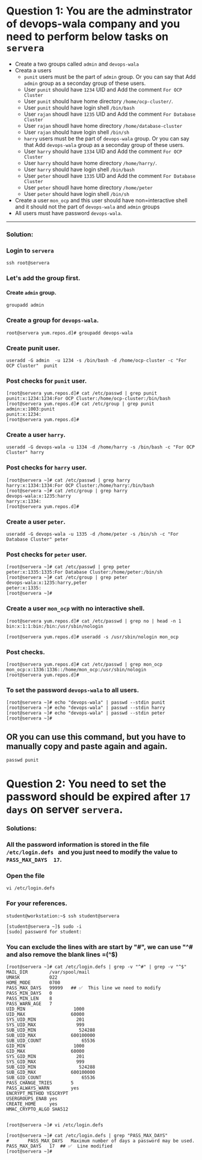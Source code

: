 # Question 1: You are the adminstrator of devops-wala company and you need to perform below tasks on `servera`

- Create a two groups called `admin` and `devops-wala`
- Creata a users
    - `punit` users must be the part of `admin` group. Or you can say that Add `admin` group as a seconday group of these users.
    - User `punit` should have `1234` UID and Add the comment `For OCP Cluster`
    - User `punit` should have home directory `/home/ocp-cluster/`.
    - User `punit` should have login shell `/bin/bash`
    - User `rajan` shoudl have `1235` UID and Add the comment `For Database Cluster`
    - User `rajan` shoudl have home directory `/home/database-cluster`
    - User `rajan` should have login shell `/bin/sh`
     - `harry` users must be the part of `devops-wala` group. Or you can say that Add `devops-wala` group as a seconday group of these users.
    - User `harry` should have `1334` UID and Add the comment `For OCP Cluster`
    - User `harry` should have home directory `/home/harry/`.
    - User `harry` should have login shell `/bin/bash`
    - User `peter` shoudl have `1335` UID and Add the comment `For Database Cluster`
    - User `peter` shoudl have home directory `/home/peter`
    - User `peter` should have login shell `/bin/sh`
- Create a user `mon_ocp` and this user should have non=interactive shell and it should not the part of `devops-wala` and `admin` groups
- All users must have password `devops-wala`.
---
### Solution:


### Login to `servera`
```
ssh root@servera
```
### Let's add the group first.

#### Create `admin` group.
```
groupadd admin
```
### Create a group for `devops-wala`.
```
root@servera yum.repos.d]# groupadd devops-wala
```

### Create punit user.
```
useradd -G admin  -u 1234 -s /bin/bash -d /home/ocp-cluster -c "For OCP Cluster"  punit
```

### Post checks for `punit` user.
```
[root@servera yum.repos.d]# cat /etc/passwd | grep punit
punit:x:1234:1234:For OCP Cluster:/home/ocp-cluster:/bin/bash
[root@servera yum.repos.d]# cat /etc/group | grep punit
admin:x:1003:punit
punit:x:1234:
[root@servera yum.repos.d]#
```


### Create a user `harry`.
```
useradd -G devops-wala -u 1334 -d /home/harry -s /bin/bash -c "For OCP Cluster" harry
```

### Post checks for `harry` user.

```
[root@servera ~]# cat /etc/passwd | grep harry
harry:x:1334:1334:For OCP Cluster:/home/harry:/bin/bash
[root@servera ~]# cat /etc/group | grep harry
devops-wala:x:1235:harry
harry:x:1334:
[root@servera yum.repos.d]# 
```
### Create a user `peter`.
```
useradd -G devops-wala -u 1335 -d /home/peter -s /bin/sh -c "For Database Cluster" peter
```

### Post checks for `peter` user.
```
[root@servera ~]# cat /etc/passwd | grep peter
peter:x:1335:1335:For Database Cluster:/home/peter:/bin/sh
[root@servera ~]# cat /etc/group | grep peter
devops-wala:x:1235:harry,peter
peter:x:1335:
[root@servera ~]#
```

### Create a user `mon_ocp` with no interactive shell.
```
[root@servera yum.repos.d]# cat /etc/passwd | grep no | head -n 1
bin:x:1:1:bin:/bin:/usr/sbin/nologin

[root@servera yum.repos.d]# useradd -s /usr/sbin/nologin mon_ocp 
```

### Post checks.
```
[root@servera yum.repos.d]# cat /etc/passwd | grep mon_ocp
mon_ocp:x:1336:1336::/home/mon_ocp:/usr/sbin/nologin
[root@servera yum.repos.d]#
```

### To set the password `devops-wala` to all users. 
```
[root@servera ~]# echo "devops-wala" | passwd --stdin punit
[root@servera ~]# echo "devops-wala" | passwd --stdin harry
[root@servera ~]# echo "devops-wala" | passwd --stdin peter
[root@servera ~]# 

```
## OR you can use this command, but you have to manually copy and paste again and again. 
```
passwd punit
```

# Question 2: You need to set the password should be expired after `17 days` on server `servera`.

### Solutions:

### All the password information is stored in the file `/etc/login.defs ` and you just need to modify the value to `PASS_MAX_DAYS  17`.

### Open the file
```
vi /etc/login.defs
```


### For your references.
```
student@workstation:~$ ssh student@servera

[student@servera ~]$ sudo -i
[sudo] password for student: 
```


### You can exclude the lines with are start by "#", we can use "^# and also remove the blank lines =(^$)
```
[root@servera ~]# cat /etc/login.defs | grep -v "^#" | grep -v "^$"
MAIL_DIR        /var/spool/mail
UMASK           022
HOME_MODE       0700
PASS_MAX_DAYS   99999   ## ✅  This line we need to modify
PASS_MIN_DAYS   0
PASS_MIN_LEN    8
PASS_WARN_AGE   7
UID_MIN                  1000
UID_MAX                 60000
SYS_UID_MIN               201
SYS_UID_MAX               999
SUB_UID_MIN                524288
SUB_UID_MAX             600100000
SUB_UID_COUNT               65536
GID_MIN                  1000
GID_MAX                 60000
SYS_GID_MIN               201
SYS_GID_MAX               999
SUB_GID_MIN                524288
SUB_GID_MAX             600100000
SUB_GID_COUNT               65536
PASS_CHANGE_TRIES       5
PASS_ALWAYS_WARN        yes
ENCRYPT_METHOD YESCRYPT
USERGROUPS_ENAB yes
CREATE_HOME     yes
HMAC_CRYPTO_ALGO SHA512


[root@servera ~]# vi /etc/login.defs 

[root@servera ~]# cat /etc/login.defs | grep "PASS_MAX_DAYS"
#       PASS_MAX_DAYS   Maximum number of days a password may be used.
PASS_MAX_DAYS   17  ## ✅  Line modified
[root@servera ~]# 



```
